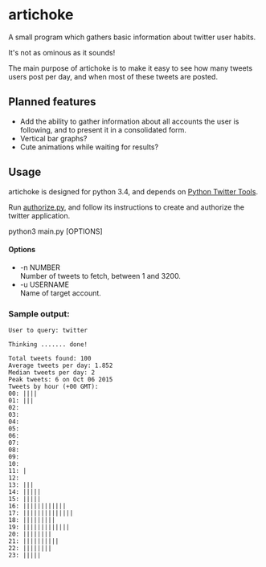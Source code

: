 # artichoke
A small program which gathers basic information about twitter user habits.

It's not as ominous as it sounds!

The main purpose of artichoke is to make it easy to see how many tweets users post per day, and when most of these tweets are posted.


## Planned features

* Add the ability to gather information about all accounts the user is following, and to present it in a consolidated form.
* Vertical bar graphs?
* Cute animations while waiting for results?

## Usage

artichoke is designed for python 3.4, and depends on [Python Twitter Tools](http://mike.verdone.ca/twitter/).

Run [authorize.py](https://github.com/ideoforms/python-twitter-examples/blob/master/twitter-authorize.py), and follow its instructions to create and authorize the twitter application.

python3 main.py [OPTIONS]

#### Options

* -n NUMBER  
    Number of tweets to fetch, between 1 and 3200.  
* -u USERNAME  
    Name of target account.  

### Sample output:

    User to query: twitter
    
    Thinking ....... done!
    
    Total tweets found: 100
    Average tweets per day: 1.852
    Median tweets per day: 2
    Peak tweets: 6 on Oct 06 2015
    Tweets by hour (+00 GMT):
    00: ||||
    01: |||
    02:
    03:
    04:
    05:
    06:
    07:
    08:
    09:
    10:
    11: |
    12:
    13: |||
    14: |||||
    15: |||||
    16: ||||||||||||
    17: ||||||||||||||
    18: |||||||||
    19: |||||||||||||
    20: ||||||||
    21: ||||||||||
    22: ||||||||
    23: |||||
